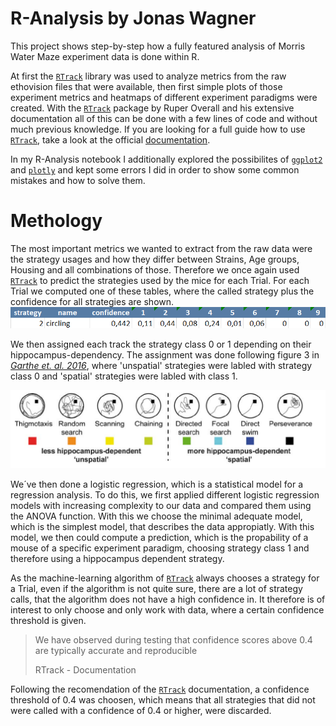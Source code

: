 # R-Analysis by Jonas Wagner

This project shows step-by-step how a fully featured analysis of Morris Water Maze experiment data is done within R.  

At first the [`RTrack`](https://rupertoverall.net/Rtrack/) library was used to analyze metrics from the raw ethovision files that were available, then first simple plots of those experiment metrics and heatmaps of different experiment paradigms were created. With the [`RTrack`](https://rupertoverall.net/Rtrack/) package by Ruper Overall and his extensive documentation all of this can be done with a few lines of code and without much previous knowledge. If you are looking for a full guide how to use [`RTrack`](https://rupertoverall.net/Rtrack/), take a look at the official [documentation](https://rupertoverall.net/Rtrack/articles/Rtrack_MWM_analysis.html).

In my R-Analysis notebook I additionally explored the possibilites of [`ggplot2`](https://ggplot2.tidyverse.org/)  and [`plotly`](https://plotly.com/r/getting-started/) and kept some errors I did in order to show some common mistakes and how to solve them. 

# Methology

The most important metrics we wanted to extract from the raw data were the strategy usages and how they differ between Strains, Age groups, Housing and all combinations of those. Therefore we once again used [`RTrack`](https://rupertoverall.net/Rtrack/) to predict the strategies used by the mice for each Trial.  For each Trial we computed one of these tables, where the called strategy plus the confidence for all strategies are shown.   
![Strategy Table](https://raw.githubusercontent.com/WagnerJon/R-Analysis/main/Strategy_table.png)

We then assigned each track the strategy class 0 or 1 depending on their hippocampus-dependency. The assignment was done following figure 3 in [*Garthe et. al. 2016*](https://onlinelibrary.wiley.com/doi/pdf/10.1002/hipo.22520), where 'unspatial' strategies were labled with strategy class 0 and 'spatial' strategies were labled with class 1.   

![Strategy.class](https://raw.githubusercontent.com/WagnerJon/R-Analysis/main/strategy.class.png)

We´ve then done a logistic regression, which is a statistical model for a regression analysis. To do this, we first applied different logistic regression models with increasing complexity to our data and compared them using the ANOVA function. With this we choose the minimal adequate model, which is the simplest model, that describes the data appropiatly. With this model, we then could compute a prediction, which is the propability of a mouse of a specific experiment paradigm, choosing strategy class 1 and therefore using a hippocampus dependent strategy. 

As the machine-learning algorithm of [`RTrack`](https://rupertoverall.net/Rtrack/) always chooses a strategy for a Trial, even if the algorithm is not quite sure, there are a lot of strategy calls, that the algorithm does not have a high confidence in. It therefore is of interest to only choose and only work with data, where a certain confidence threshold is given. 
> We have observed during testing that confidence scores above 0.4 are typically accurate and reproducible  
> 
> RTrack - Documentation  

Following the recomendation of the [`RTrack`](https://rupertoverall.net/Rtrack/) documentation, a confidence threshold of 0.4 was choosen, which means that all strategies that did not were called with a confidence of 0.4 or higher, were discarded. 
